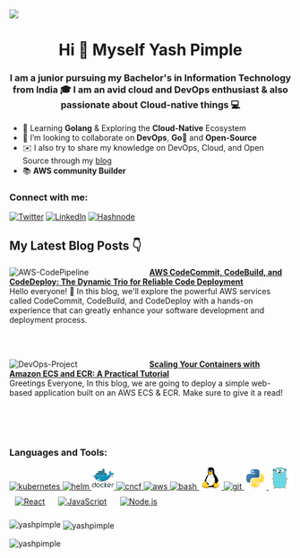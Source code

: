 <div>
<img align="center" src="https://i.imgur.com/4ASafy0.png">
</div>
<h1 align="center">Hi 👋 Myself Yash Pimple</h1>
<h3 align="center">I am a junior pursuing my Bachelor's in Information Technology from India 🎓 I am an avid cloud and DevOps enthusiast & also passionate about Cloud-native things 💻 </h3>

- 🌱 Learning **Golang** & Exploring the **Cloud-Native** Ecosystem
- 👯 I’m looking to collaborate on **DevOps**, **Go**🥑 and **Open-Source**
- ✉️ I also try to share my knowledge on DevOps, Cloud, and Open Source through my [blog](https://yashpimple.hashnode.dev/)
- 📚 **AWS community Builder**

<h3 align="left">Connect with me:</h3>

[![Twitter](https://img.shields.io/badge/Twitter-%231DA1F2.svg?style=for-the-badge&logo=Twitter&logoColor=white)](https://twitter.com/Yashpimple22)
[![LinkedIn](https://img.shields.io/badge/linkedin-%230077B5.svg?style=for-the-badge&logo=linkedin&logoColor=white)](https://www.linkedin.com/in/yash-pimple/)
[![Hashnode](https://img.shields.io/badge/Hashnode-2962FF?style=for-the-badge&logo=hashnode&logoColor=white)](https://yashpimple.hashnode.dev/)


## My Latest Blog Posts 👇
<!-- HASHNODE_BLOG:START -->
<p align="left">
<a href="https://yashpimple.hashnode.dev/aws-codecommit-codebuild-and-codedeploy-the-dynamic-trio-for-reliable-code-deployment"><img src="https://github.com/YashPimple/YashPimple/assets/97302447/9a769c4f-3af3-4d15-a263-653e9832ce47" alt="AWS-CodePipeline" width="250px" align="left" /></a>
<a href="https://yashpimple.hashnode.dev/aws-codecommit-codebuild-and-codedeploy-the-dynamic-trio-for-reliable-code-deployment"><strong>AWS CodeCommit, CodeBuild, and CodeDeploy: The Dynamic Trio for Reliable Code Deployment</strong></a>
<br/> Hello everyone! 👋 In this blog, we'll explore the powerful AWS services called CodeCommit, CodeBuild, and CodeDeploy with a hands-on experience that can greatly enhance your software development and deployment process. 
</p>
</br></br>

<p align="left">
<a href="https://devopscommunity.hashnode.dev/deploy-a-nodejs-app-using-jenkins-on-aws-ec2-instances](https://yashpimple.hashnode.dev/scaling-your-containers-with-amazon-ecs-and-ecr-a-practical-tutorial" title="Scaling Your Containers with Amazon ECS and ECR: A Practical Tutorial"><img src="https://user-images.githubusercontent.com/97302447/235843659-9220ad24-981f-454b-b062-afe66cf9683f.jpg" alt="DevOps-Project" width="250px" align="left" /></a>
<a href="https://yashpimple.hashnode.dev/scaling-your-containers-with-amazon-ecs-and-ecr-a-practical-tutorial" title="Scaling Your Containers with Amazon ECS and ECR: A Practical Tutorial"><strong>Scaling Your Containers with Amazon ECS and ECR: A Practical Tutorial</strong></a>
<br/> Greetings Everyone, In this blog, we are going to deploy a simple web-based application built on an AWS ECS & ECR. Make sure to give it a read! 
</p>

<!-- HASHNODE_BLOG:END -->
</br></br></br>

<h3 align="left">Languages and Tools:</h3>
<p align="left"> 
<a href="https://kubernetes.io" target="_blank" rel="noreferrer"> <img src="https://www.vectorlogo.zone/logos/kubernetes/kubernetes-icon.svg" alt="kubernetes" width="40" height="40"/> </a> 
<a href="https://helm.sh/" target="_blank" rel="noreferrer"> <img src="https://www.vectorlogo.zone/logos/helmsh/helmsh-icon.svg" alt="helm" width="40" height="40"/> </a> 
<a href="https://www.docker.com/" target="_blank" rel="noreferrer"> <img src="https://raw.githubusercontent.com/devicons/devicon/master/icons/docker/docker-original-wordmark.svg" alt="docker" width="40" height="40"/> </a> 
<a href="https://www.cncf.io/" target="_blank" rel="noreferrer"> <img src="https://www.vectorlogo.zone/logos/cncfio/cncfio-icon.svg" alt="cncf" width="40" height="40"/> </a> 
<a href="https://aws.amazon.com" target="_blank" rel="noreferrer"> <img src="https://cdn.cdnlogo.com/logos/a/19/aws.svg" alt="aws" width="40" height="40"/> </a> 
<a href="https://www.gnu.org/software/bash/" target="_blank" rel="noreferrer"> <img src="https://www.vectorlogo.zone/logos/gnu_bash/gnu_bash-official.svg" alt="bash" width="70" height="40"/> </a> 
<a href="https://www.linux.org/" target="_blank" rel="noreferrer"> <img src="https://raw.githubusercontent.com/devicons/devicon/master/icons/linux/linux-original.svg" alt="linux" width="40" height="40"/> </a> 
<a href="https://git-scm.com/" target="_blank" rel="noreferrer"> <img src="https://www.vectorlogo.zone/logos/git-scm/git-scm-icon.svg" alt="git" width="40" height="40"/> </a> 
<a href="https://www.python.org" target="_blank" rel="noreferrer"> <img src="https://raw.githubusercontent.com/devicons/devicon/master/icons/python/python-original.svg" alt="python" width="40" height="40"/> </a> 
<a href="https://golang.org" target="_blank" rel="noreferrer"> <img src="https://raw.githubusercontent.com/devicons/devicon/master/icons/go/go-original.svg" alt="go" width="40" height="40"/> </a> 
<a href="https://reactjs.org/" target="_blank"><img style="margin: 10px" src="https://profilinator.rishav.dev/skills-assets/react-original-wordmark.svg" alt="React" height="50" /></a>  
<a href="https://www.javascript.com/" target="_blank"><img style="margin: 10px" src="https://profilinator.rishav.dev/skills-assets/javascript-original.svg" alt="JavaScript" height="50" /></a>     
<a href="https://nodejs.org/" target="_blank"><img style="margin: 10px" src="https://profilinator.rishav.dev/skills-assets/nodejs-original-wordmark.svg" alt="Node.js" height="50" /></a> 
  
</p>
  
  
 
<p><img align="left" src="https://github-readme-stats.vercel.app/api/top-langs?username=yashpimple&show_icons=true&locale=en&layout=compact" alt="yashpimple" /></p>

<p>&nbsp;<img align="center" src="https://github-readme-stats.vercel.app/api?username=yashpimple&show_icons=true&locale=en" alt="yashpimple" /></p>

<p><img align="center" src="https://github-readme-streak-stats.herokuapp.com/?user=yashpimple&" alt="yashpimple" /></p>
